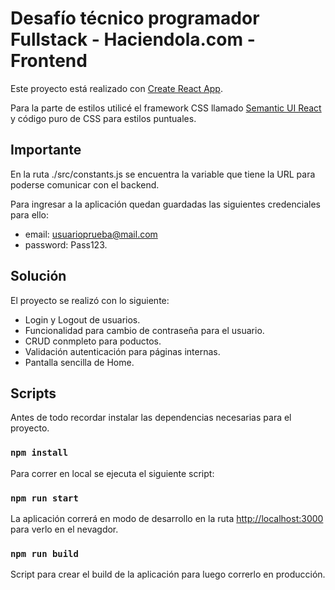 # Desafío técnico programador Fullstack - Haciendola.com - Frontend

Este proyecto está realizado con [Create React App](https://github.com/facebook/create-react-app).

Para la parte de estilos utilicé el framework CSS llamado [Semantic UI React](https://react.semantic-ui.com/) y 
código puro de CSS para estilos puntuales.

## Importante

En la ruta ./src/constants.js se encuentra la variable que tiene la URL para poderse comunicar con el backend.

Para ingresar a la aplicación quedan guardadas las siguientes credenciales para ello:

- email: usuarioprueba@mail.com
- password: Pass123.

## Solución

El proyecto se realizó con lo siguiente:

- Login y Logout de usuarios.
- Funcionalidad para cambio de contraseña para el usuario.
- CRUD conmpleto para poductos.
- Validación autenticación para páginas internas.
- Pantalla sencilla de Home.

## Scripts

Antes de todo recordar instalar las dependencias necesarias para el proyecto.

### `npm install`

Para correr en local se ejecuta el siguiente script:

### `npm run start`

La aplicación correrá en modo de desarrollo
en la ruta [http://localhost:3000](http://localhost:3000) para verlo en el nevagdor.

### `npm run build`

Script para crear el build de la aplicación para luego correrlo en producción.

